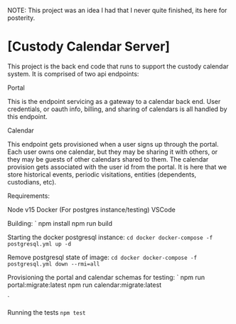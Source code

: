 NOTE: This project was an idea I had that I never quite finished, its here for posterity.

# [Custody Calendar Server]

This project is the back end code that runs to support the custody calendar system. It is comprised of two api endpoints:

Portal

This is the endpoint servicing as a gateway to a calendar back end. User credentials, or oauth info, billing, and sharing of calendars is all handled by this endpoint.

Calendar

This endpoint gets provisioned when a user signs up through the portal. Each user owns one calendar, but they may be sharing it with others, or they may be guests of other calendars shared to them. The calendar provision gets associated with the user id from the portal. It is here that we store historical events, periodic visitations, entities (dependents, custodians, etc).

Requirements:

Node v15
Docker (For postgres instance/testing)
VSCode 

Building:
`
npm install
npm run build


Starting the docker postgresql instance:
`
cd docker
docker-compose -f postgresql.yml up -d
`

Remove postgresql state of image:
`
cd docker
docker-compose -f postgresql.yml down --rmi=all
`

Provisioning the portal and calendar schemas for testing:
`
npm run portal:migrate:latest
npm run calendar:migrate:latest

`

Running the tests
`
npm test
`
